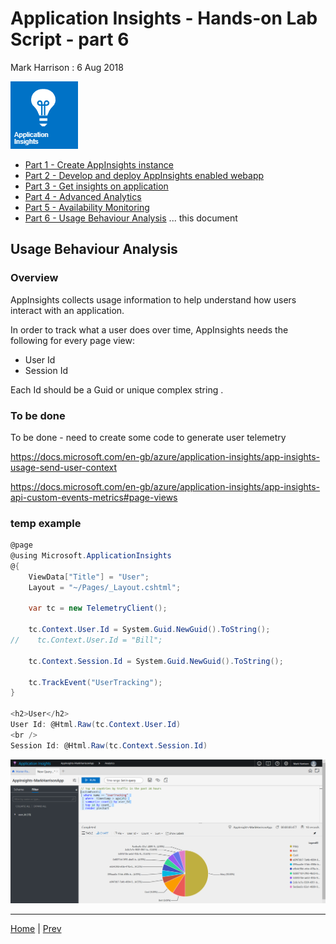 # Application Insights - Hands-on Lab Script - part 6

Mark Harrison : 6 Aug 2018

![](Images/AppInsights.png)

- [Part 1 - Create AppInsights instance](appinsights-1.md)  
- [Part 2 - Develop and deploy AppInsights enabled webapp](appinsights-2.md)
- [Part 3 - Get insights on application](appinsights-3.md)
- [Part 4 - Advanced Analytics](appinsights-4.md)  
- [Part 5 - Availability Monitoring](appinsights-5.md)
- [Part 6 - Usage Behaviour Analysis](appinsights-6.md) ... this document

## Usage Behaviour Analysis

### Overview

AppInsights collects usage information to help understand how users interact with an application.

In order to track what a user does over time, AppInsights needs the following for every page view:

- User Id
- Session Id

Each Id should be a Guid or unique complex string .

### To be done

To be done - need to create some code to generate user telemetry

<https://docs.microsoft.com/en-gb/azure/application-insights/app-insights-usage-send-user-context>

<https://docs.microsoft.com/en-gb/azure/application-insights/app-insights-api-custom-events-metrics#page-views>

### temp example

```c#
@page
@using Microsoft.ApplicationInsights
@{
    ViewData["Title"] = "User";
    Layout = "~/Pages/_Layout.cshtml";

    var tc = new TelemetryClient();

    tc.Context.User.Id = System.Guid.NewGuid().ToString();
//    tc.Context.User.Id = "Bill";

    tc.Context.Session.Id = System.Guid.NewGuid().ToString();

    tc.TrackEvent("UserTracking");
}

<h2>User</h2>
User Id: @Html.Raw(tc.Context.User.Id)
<br />
Session Id: @Html.Raw(tc.Context.Session.Id)
```

![](Images/AppIns60x.png)

---
[Home](appinsights-0.md) | [Prev](appinsights-6.md)